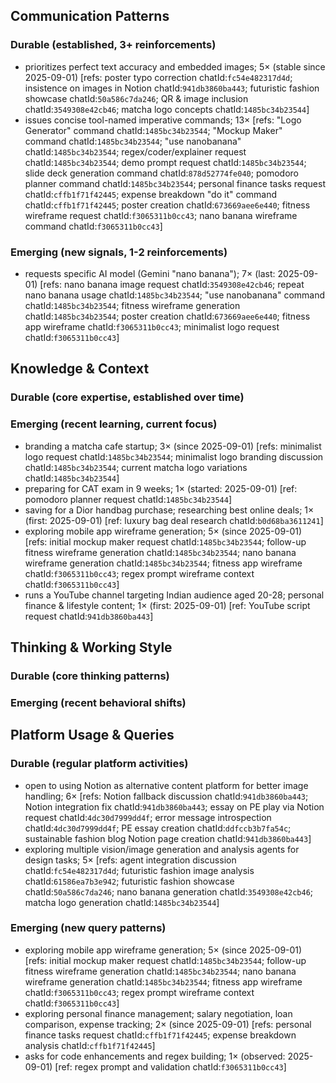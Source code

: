 ## Communication Patterns
### Durable (established, 3+ reinforcements)
- prioritizes perfect text accuracy and embedded images; 5× (stable since 2025-09-01) [refs: poster typo correction chatId:`fc54e482317d4d`; insistence on images in Notion chatId:`941db3860ba443`; futuristic fashion showcase chatId:`50a586c7da246`; QR & image inclusion chatId:`3549308e42cb46`; matcha logo concepts chatId:`1485bc34b23544`]
- issues concise tool-named imperative commands; 13× [refs: "Logo Generator" command chatId:`1485bc34b23544`; "Mockup Maker" command chatId:`1485bc34b23544`; "use nanobanana" chatId:`1485bc34b23544`; regex/coder/explainer request chatId:`1485bc34b23544`; demo prompt request chatId:`1485bc34b23544`; slide deck generation command chatId:`878d52774fe040`; pomodoro planner command chatId:`1485bc34b23544`; personal finance tasks request chatId:`cffb1f71f42445`; expense breakdown "do it" command chatId:`cffb1f71f42445`; poster creation chatId:`673669aee6e440`; fitness wireframe request chatId:`f3065311b0cc43`; nano banana wireframe command chatId:`f3065311b0cc43`]

### Emerging (new signals, 1-2 reinforcements)
- requests specific AI model (Gemini "nano banana"); 7× (last: 2025-09-01) [refs: nano banana image request chatId:`3549308e42cb46`; repeat nano banana usage chatId:`1485bc34b23544`; "use nanobanana" command chatId:`1485bc34b23544`; fitness wireframe generation chatId:`1485bc34b23544`; poster creation chatId:`673669aee6e440`; fitness app wireframe chatId:`f3065311b0cc43`; minimalist logo request chatId:`f3065311b0cc43`]

## Knowledge & Context
### Durable (core expertise, established over time)

### Emerging (recent learning, current focus)
- branding a matcha cafe startup; 3× (since 2025-09-01) [refs: minimalist logo request chatId:`1485bc34b23544`; minimalist logo branding discussion chatId:`1485bc34b23544`; current matcha logo variations chatId:`1485bc34b23544`]
- preparing for CAT exam in 9 weeks; 1× (started: 2025-09-01) [ref: pomodoro planner request chatId:`1485bc34b23544`]
- saving for a Dior handbag purchase; researching best online deals; 1× (first: 2025-09-01) [ref: luxury bag deal research chatId:`b0d68ba3611241`]
- exploring mobile app wireframe generation; 5× (since 2025-09-01) [refs: initial mockup maker request chatId:`1485bc34b23544`; follow-up fitness wireframe generation chatId:`1485bc34b23544`; nano banana wireframe generation chatId:`1485bc34b23544`; fitness app wireframe chatId:`f3065311b0cc43`; regex prompt wireframe context chatId:`f3065311b0cc43`]
- runs a YouTube channel targeting Indian audience aged 20-28; personal finance & lifestyle content; 1× (first: 2025-09-01) [ref: YouTube script request chatId:`941db3860ba443`]

## Thinking & Working Style
### Durable (core thinking patterns)

### Emerging (recent behavioral shifts)

## Platform Usage & Queries
### Durable (regular platform activities)
- open to using Notion as alternative content platform for better image handling; 6× [refs: Notion fallback discussion chatId:`941db3860ba443`; Notion integration fix chatId:`941db3860ba443`; essay on PE play via Notion request chatId:`4dc30d7999dd4f`; error message introspection chatId:`4dc30d7999dd4f`; PE essay creation chatId:`ddfccb3b7fa54c`; sustainable fashion blog Notion page creation chatId:`941db3860ba443`]
- exploring multiple vision/image generation and analysis agents for design tasks; 5× [refs: agent integration discussion chatId:`fc54e482317d4d`; futuristic fashion image analysis chatId:`61586ea7b3e942`; futuristic fashion showcase chatId:`50a586c7da246`; nano banana generation chatId:`3549308e42cb46`; matcha logo generation chatId:`1485bc34b23544`]

### Emerging (new query patterns)
- exploring mobile app wireframe generation; 5× (since 2025-09-01) [refs: initial mockup maker request chatId:`1485bc34b23544`; follow-up fitness wireframe generation chatId:`1485bc34b23544`; nano banana wireframe generation chatId:`1485bc34b23544`; fitness app wireframe chatId:`f3065311b0cc43`; regex prompt wireframe context chatId:`f3065311b0cc43`]
- exploring personal finance management; salary negotiation, loan comparison, expense tracking; 2× (since 2025-09-01) [refs: personal finance tasks request chatId:`cffb1f71f42445`; expense breakdown analysis chatId:`cffb1f71f42445`]
- asks for code enhancements and regex building; 1× (observed: 2025-09-01) [ref: regex prompt and validation chatId:`f3065311b0cc43`]